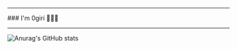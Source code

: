 <hr>
### I'm 0giri 👨🏻‍💻
<hr>

![Anurag's GitHub stats](https://github-readme-stats.vercel.app/api?username=0giri&show_icons=true&theme=onedark)
